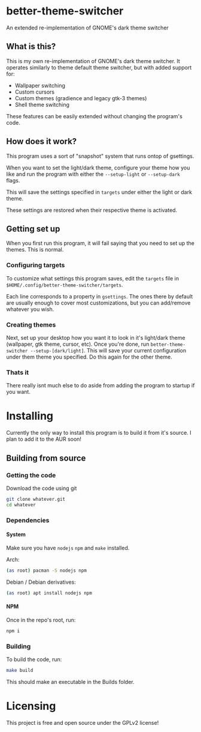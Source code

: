 # better-theme-switcher

An extended re-implementation of GNOME's dark theme switcher

## What is this?
This is my own re-implementation of GNOME's dark theme switcher. It operates similarly to theme
default theme switcher, but with added support for:

* Wallpaper switching
* Custom cursors
* Custom themes (gradience and legacy gtk-3 themes)
* Shell theme switching

These features can be easily extended without changing the program's code.

## How does it work?
This program uses a sort of "snapshot" system that runs ontop of gsettings.


When you want to set the light/dark theme, configure your theme how you like
and run the program with either the `--setup-light` or `--setup-dark` flags. 

This will
save the settings specified in `targets` under either the light or dark theme.

These settings are restored when their respective theme is activated.

## Getting set up
When you first run this program, it will fail saying that you need to set up the themes.
This is normal.

### Configuring targets
To customize what settings this program saves, edit the `targets` file in `$HOME/.config/better-theme-switcher/targets`.


Each line corresponds to a property in `gsettings`. The ones there by default are usually enough to
cover most customizations, but you can add/remove whatever you wish.

### Creating themes
Next, set up your desktop how you want it to look in it's light/dark theme (wallpaper, gtk theme, cursor, etc).
Once you're done, run `better-theme-switcher --setup-[dark/light]`. This will save your
current configuration under them theme you specified. Do this again for the other theme.

### Thats it
There really isnt much else to do aside from adding the program to startup if you want.

# Installing
Currently the only way to install this program is to build it from it's source. I plan to add it to
the AUR soon!

## Building from source
### Getting the code
Download the code using git 
```bash
git clone whatever.git
cd whatever
```

### Dependencies
#### System
Make sure you have `nodejs` `npm` and `make` installed.

Arch:
```bash
(as root) pacman -S nodejs npm
```
Debian / Debian derivatives:
```bash
(as root) apt install nodejs npm
```
#### NPM
Once in the repo's root, run:
```bash
npm i
```
### Building
To build the code, run:
```bash
make build
```
This should make an executable in the Builds folder.

# Licensing
This project is free and open source under the GPLv2 license!
